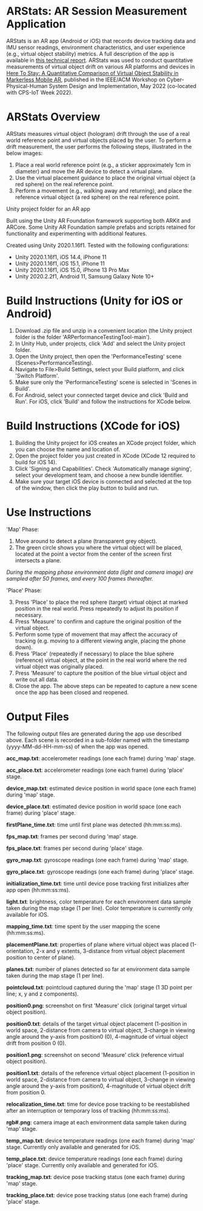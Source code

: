# ARStats: AR Session Measurement Application

ARStats is an AR app (Android or iOS) that records device tracking data and IMU sensor readings, environment characteristics, and user experience (e.g., virtual object stability) metrics. A full description of the app is available in [this technical report](https://arxiv.org/abs/2109.14757). ARStats was used to conduct quantitative measurements of virtual object drift on various AR platforms and devices in [Here To Stay: A Quantitative Comparison of Virtual Object Stability in Markerless Mobile AR]([https://maria.gorlatova.com/wp-content/uploads/2022/03/HereToStay_CR.pdf), published in the IEEE/ACM Workshop on Cyber-Physical-Human System Design and Implementation, May 2022 (co-located with CPS-IoT Week 2022).

# ARStats Overview

ARStats measures virtual object (hologram) drift through the use of a real world reference point and virtual objects placed by the user. To perform a drift measurement, the user performs the following steps, illustrated in the below images: 

1) Place a real world reference point (e.g., a sticker approximately 1cm in diameter) and move the AR device to detect a virtual plane.
2) Use the virtual placement guidance to place the original virtual object (a red sphere) on the real reference point.
3) Perform a movement (e.g., walking away and returning), and place the reference virtual object (a red sphere) on the real reference point.

Unity project folder for an AR app  

Built using the Unity AR Foundation framework supporting both ARKit and ARCore. Some Unity AR Foundation sample prefabs and scripts retained for functionality and experimenting with additional features.

Created using Unity 2020.1.16f1. Tested with the following configurations:
- Unity 2020.1.16f1, iOS 14.4, iPhone 11
- Unity 2020.1.16f1, iOS 15.1, iPhone 11
- Unity 2020.1.16f1, iOS 15.0, iPhone 13 Pro Max
- Unity 2020.2.2f1, Android 11, Samsung Galaxy Note 10+ 

# Build Instructions (Unity for iOS or Android)

1) Download .zip file and unzip in a convenient location (the Unity project folder is the folder 'ARPerformanceTestingTool-main'). 
2) In Unity Hub, under projects, click 'Add' and select the Unity project folder.
3) Open the Unity project, then open the 'PerformanceTesting' scene (Scenes>PerformanceTesting).
4) Navigate to File>Build Settings, select your Build platform, and click 'Switch Platform'.
5) Make sure only the 'PerformanceTesting' scene is selected in 'Scenes in Build'.
6) For Android, select your connected target device and click 'Build and Run'. For iOS, click 'Build' and follow the instructions for XCode below.

# Build Instructions (XCode for iOS)

1) Building the Unity project for iOS creates an XCode project folder, which you can choose the name and location of.
2) Open the project folder you just created in XCode (XCode 12 required to build for iOS 14).
3) Click 'Signing and Capabilities'. Check 'Automatically manage signing', select your development team, and choose a new bundle identifier.
4) Make sure your target iOS device is connected and selected at the top of the window, then click the play button to build and run.

# Use Instructions

'Map' Phase:
1) Move around to detect a plane (transparent grey object). 
2) The green circle shows you where the virtual object will be placed, located at the point a vector from the center of the screen first intersects a plane.

*During the mapping phase environment data (light and camera image) are sampled after 50 frames, and every 100 frames thereafter.*

'Place' Phase:

3) Press 'Place' to place the red sphere (target) virtual object at marked position in the real world. Press repeatedly to adjust its position if necessary. 
4) Press 'Measure' to confirm and capture the original position of the virtual object.
5) Perform some type of movement that may affect the accuracy of tracking (e.g. moving to a different viewing angle, placing the phone down).
6) Press 'Place' (repeatedly if necessary) to place the blue sphere (reference) virtual object, at the point in the real world where the red virtual object was originally placed.
7) Press 'Measure' to capture the position of the blue virtual object and write out all data.
8) Close the app. The above steps can be repeated to capture a new scene once the app has been closed and reopened.

# Output Files

The following output files are generated during the app use described above. Each scene is recorded in a sub-folder named with the timestamp (yyyy-MM-dd-HH-mm-ss) of when the app was opened.

**acc_map.txt**: accelerometer readings (one each frame) during 'map' stage.

**acc_place.txt**: accelerometer readings (one each frame) during 'place' stage.

**device_map.txt**: estimated device position in world space (one each frame) during 'map' stage.

**device_place.txt**: estimated device position in world space (one each frame) during 'place' stage.

**firstPlane_time.txt**: time until first plane was detected (hh:mm:ss:ms).

**fps_map.txt**: frames per second during 'map' stage.

**fps_place.txt**: frames per second during 'place' stage.

**gyro_map.txt**: gyroscope readings (one each frame) during 'map' stage.

**gyro_place.txt**: gyroscope readings (one each frame) during 'place' stage.

**initialization_time.txt**: time until device pose tracking first initializes after app open (hh:mm:ss:ms).

**light.txt**: brightness, color temperature for each environment data sample taken during the map stage (1 per line). Color temperature is currently only available for iOS.

**mapping_time.txt**: time spent by the user mapping the scene (hh:mm:ss:ms).

**placementPlane.txt**: properties of plane where virtual object was placed (1-orientation, 2-x and y extents, 3-distance from virtual object placement position to center of plane).

**planes.txt**: number of planes detected so far at environment data sample taken during the map stage (1 per line).

**pointcloud.txt**: pointcloud captured during the 'map' stage (1 3D point per line; x, y and z components).

**position0.png**: screenshot on first 'Measure' click (original target virtual object position).

**position0.txt**: details of the target virtual object placement (1-position in world space, 2-distance from camera to virtual object, 3-change in viewing angle around the y-axis from position0 (0), 4-magnitude of virtual object drift from position 0 (0).

**position1.png**: screenshot on second 'Measure' click (reference virtual object position).

**position1.txt**: details of the reference virtual object placement (1-position in world space, 2-distance from camera to virtual object, 3-change in viewing angle around the y-axis from position0, 4-magnitude of virtual object drift from position 0.

**relocalization_time.txt**: time for device pose tracking to be reestablished after an interruption or temporary loss of tracking (hh:mm:ss:ms).

**rgb#.png**: camera image at each environment data sample taken during 'map' stage.

**temp_map.txt**: device temperature readings (one each frame) during 'map' stage. Currently only available and generated for iOS.

**temp_place.txt**: device temperature readings (one each frame) during 'place' stage. Currently only available and generated for iOS.

**tracking_map.txt**: device pose tracking status (one each frame) during 'map' stage.

**tracking_place.txt**: device pose tracking status (one each frame) during 'place' stage.
